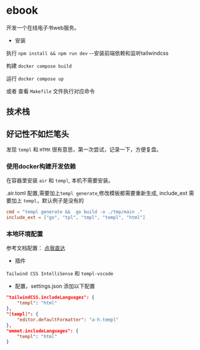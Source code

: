 # ebook

开发一个在线电子书web服务。

- 安装

执行 `npm install && npm run dev`  --安装前端依赖和监听tailwindcss

构建 `docker compose build`

运行 `docker compose up`

或者 查看 `Makefile` 文件执行对应命令


## 技术栈


## 好记性不如烂笔头

发现 `templ` 和 `HTMX` 很有意思，第一次尝试，记录一下，方便复盘。

### 使用docker构建开发依赖

在容器里安装 `air` 和 `templ`, 本机不需要安装。

.air.toml 配置,需要加上`templ generate`,修改模板都需要重新生成,
include_ext 需要加上 `templ`，默认例子是没有的

```toml
cmd = "templ generate &&  go build -o ./tmp/main ."
include_ext = ["go", "tpl", "tmpl", "templ", "html"]
```

### 本地环境配置

参考文档配置：
[点我直达](https://templ.guide/commands-and-tools/ide-support/#visual-studio-code)

- 插件

`Tailwind CSS IntelliSense` 和 `templ-vscode`

- 配置，settings.json 添加以下配置

```json
"tailwindCSS.includeLanguages": {
    "templ": "html"
},
"[templ]": {
    "editor.defaultFormatter": "a-h.templ"
},
"emmet.includeLanguages": {
    "templ": "html"
}
```

